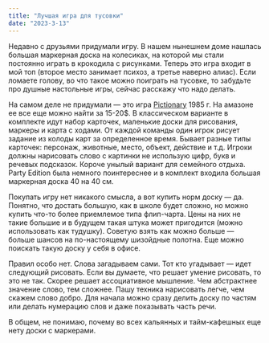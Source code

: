```yaml
---
title: "Лучшая игра для тусовки"
date: "2023-3-13"
---
```


Недавно с друзьями придумали игру. В нашем нынешнем доме нашлась большая маркерная доска на колесиках, на которой мы стали постоянно играть в крокодила с рисунками. Теперь это игра входит в мой топ (второе место занимает психоз, а третье наверно алиас). Если ломаете голову, во что такое можно поиграть на тусовке, то забудьте про душные настольные игры, сейчас расскажу что надо делать.

На самом деле не придумали — это игра [Pictionary](https://en.wikipedia.org/wiki/Pictionary) 1985 г. На амазоне ее все еще можно найти за 15-20$. В классическом варианте в комплекте идут набор карточек, маленькие доски для рисования, маркеры и карта с ходами. От каждой команды один игрок рисует задание из колоды карт за определенное время. Бывает разные типы карточек: персонаж, животные, место, объект, действие и т.д. Игроки должны нарисовать слово с картинки не использую цифр, букв и речевых подсказок. Короче унылый вариант для семейного отдыха. Party Edition была немного поинтереснее и в комплект входила большая маркерная доска 40 на 40 см. 

Покупать игру нет никакого смысла, а вот купить норм доску — да. Понятно, что достать большую, как в школе будет сложно, но можно купить что-то более приемлемое типа флип-чарта. Цены на них не такие большие и в будущем такая штука может пригодится (можно использовать как тудушку). Советую взять как можно больше — больше шансов на по-настоящему шизойдные полотна. Еще можно поискать такую доску у себя в офисе.

Правил особо нет. Слова загадываем сами. Тот кто угадывает — идет следующий рисовать. Если вы думаете, что решает умение рисовать, то это не так. Скорее решает ассоциативное мышление. Чем абстрактнее значение слово, тем сложнее. Пашу техника нарисовать легче, чем скажем слово добро. Для начала можно сразу делить доску по частям или делать нумерацию слов и даже показывать часть речи.

В общем, не понимаю, почему во всех кальянных и тайм-кафешных еще нету доски с маркерами.
